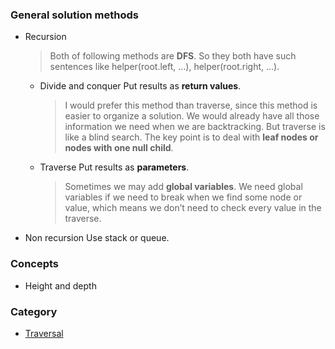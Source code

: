 ### General solution methods
- Recursion
	> Both of following methods are __DFS__. So they both have such sentences like helper(root.left, …), helper(root.right, …).
	- Divide and conquer
		Put results as __return values__.
		> I would prefer this method than traverse, since this method is easier to organize a solution. We would already have all those information we need when we are backtracking. But traverse is like a blind search. The key point is to deal with __leaf nodes or nodes with one null child__.
	- Traverse
		Put results as __parameters__. 
		> Sometimes we may add __global variables__. We need global variables if we need to break when we find some node or value, which means we don’t need to check every value in the traverse.
- Non recursion
	Use stack or queue.
### Concepts
- Height and depth
### Category
* [Traversal][1]

[1]:	Traversal/traversal.md